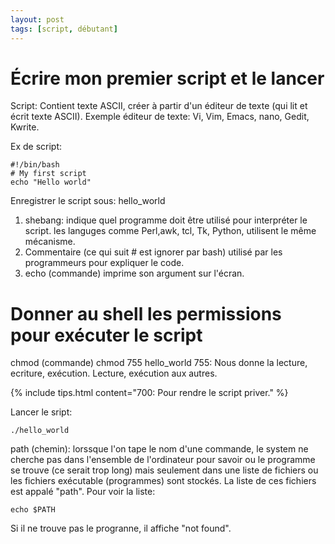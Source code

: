 ```yaml
---
layout: post
tags: [script, débutant]
---
```

# Écrire mon premier script et le lancer

Script: Contient texte ASCII, créer à partir d'un éditeur de texte (qui lit et écrit texte ASCII).
Exemple éditeur de texte: Vi, Vim, Emacs, nano, Gedit, Kwrite.

Ex de script:
```
#!/bin/bash
# My first script
echo "Hello world"
```

Enregistrer le script sous: hello_world

1. shebang: indique quel programme doit être utilisé pour interpréter le script. les languges comme Perl,awk, tcl, Tk, Python, utilisent le même mécanisme.
2. Commentaire (ce qui suit # est ignorer par bash) utilisé par les programmeurs pour expliquer le code.
3. echo (commande) imprime son argument sur l'écran.

# Donner au shell les permissions pour exécuter le script

chmod (commande)
chmod 755 hello_world
755: Nous donne la lecture, ecriture, exécution. Lecture, exécution aux autres.

{% include tips.html content="700: Pour rendre le script priver." %}

Lancer le sript:
```
./hello_world
```
path (chemin): lorssque l'on tape le nom d'une commande, le system ne cherche pas dans l'ensemble de l'ordinateur pour savoir ou le programme se trouve (ce serait trop long) mais seulement dans une liste de fichiers ou les fichiers exécutable (programmes) sont stockés. La liste de ces fichiers est appalé "path".
Pour voir la liste:
```
echo $PATH
```
Si il ne trouve pas le progranne, il affiche "not found".
